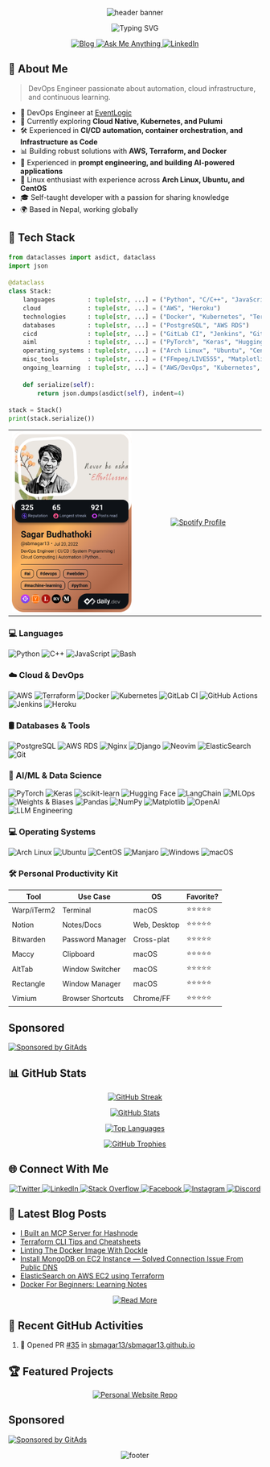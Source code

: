 <!-- Header Banner -->
<p align="center">
  <img src="https://capsule-render.vercel.app/api?type=egg&color=timeGradient&height=200&section=header&text=Sagar%20Budhathoki&fontSize=50&fontAlignY=50&animation=twinkling&fontColor=ffffff" alt="header banner" />
</p>

<!-- Dynamic Typing SVG -->
<!-- Terminal-style Animated Banner -->
<p align="center">
  <img src="https://readme-typing-svg.demolab.com?font=Fira+Code&size=26&duration=3000&pause=800&color=22223B&vCenter=true&center=true&width=750&lines=%24+whoami+Sagar+Budhathoki;DevOps+%E2%9A%99%EF%B8%8F+%7C+Cloud+Native+%7C+Automation+Ninja;Building+with+Python%2C+Cloud%2C+AI+%F0%9F%A7%BF" alt="Typing SVG" />
</p>


<!-- <div align="center">
  <table align="center">
    <tr>
      <td align="right">Visitors Count:</td>
      <td align="left"><img src="https://profile-counter.glitch.me/sbmagar13/count.svg" alt="Visitor Count" /></td>
    </tr>
  </table>
</div>
-->
<!-- Quick Links -->
<p align="center">
  <a href="https://blog.budhathokisagar.com.np">
    <img src="https://img.shields.io/badge/Blog-Visit%20My%20Blog-blue?style=for-the-badge&logo=hashnode" alt="Blog" />
  </a>
  <a href="https://github.com/sbmagar13/sbmagar13/issues">
    <img src="https://img.shields.io/badge/Ask%20Me-Anything-1abc9c?style=for-the-badge&logo=github" alt="Ask Me Anything" />
  </a>
  <a href="https://linkedin.com/in/sbmagar13">
    <img src="https://img.shields.io/badge/LinkedIn-Connect-0077B5?style=for-the-badge&logo=linkedin" alt="LinkedIn" />
  </a>
</p>

## 🚀 About Me

> DevOps Engineer passionate about automation, cloud infrastructure, and continuous learning.

- 💼 DevOps Engineer at [EventLogic](http://eventlogic.se/)
- 🌱 Currently exploring **Cloud Native, Kubernetes, and Pulumi**
- 🛠️ Experienced in **CI/CD automation, container orchestration, and Infrastructure as Code**
- 📊 Building robust solutions with **AWS, Terraform, and Docker**
- 🤖 Experienced in **prompt engineering, and building AI-powered applications**
- 🐧 Linux enthusiast with experience across **Arch Linux, Ubuntu, and CentOS**
- 🎓 Self-taught developer with a passion for sharing knowledge
- 🌍 Based in Nepal, working globally

<!-- GitAds-Verify: JKBX57PM4P6M9WKLZ2IH5ZMHSO5RZ14O -->

## 🔧 Tech Stack

```python
from dataclasses import asdict, dataclass
import json

@dataclass
class Stack:
    languages         : tuple[str, ...] = ("Python", "C/C++", "JavaScript")
    cloud             : tuple[str, ...] = ("AWS", "Heroku")
    technologies      : tuple[str, ...] = ("Docker", "Kubernetes", "Terraform", "AWS CDK (Python)")
    databases         : tuple[str, ...] = ("PostgreSQL", "AWS RDS")
    cicd              : tuple[str, ...] = ("GitLab CI", "Jenkins", "GitHub Actions", "AWS CodePipeline")
    aiml              : tuple[str, ...] = ("PyTorch", "Keras", "Hugging Face", "LangChain", "MLOps", "OpenAI", "LLM Engineering")
    operating_systems : tuple[str, ...] = ("Arch Linux", "Ubuntu", "CentOS", "Manjaro", "Windows", "macOS")
    misc_tools        : tuple[str, ...] = ("FFmpeg/LIVE555", "Matplotlib", "BeautifulSoup", "Socket.IO", "Selenium", "Scrapy")
    ongoing_learning  : tuple[str, ...] = ("AWS/DevOps", "Kubernetes", "AI MCP", "AI-Agent(LangChain, LangGraph)", "Ansible", "Cloud Native", "Go Language")

    def serialize(self):
        return json.dumps(asdict(self), indent=4)

stack = Stack()
print(stack.serialize())
```

<div align="center">
  <table>
    <tr>
      <td align="center" width="50%">
        <img width="300" src="https://github.com/sbmagar13/sbmagar13/blob/main/devcard.png" alt="Dev Card" />
      </td>
      <td align="center" width="50%">
        <a href="https://spotify-github-profile.kittinanx.com/api/view.svg?uid=qzb6mxppi1qt8o50cgkrbyw4v&redirect=true">
          <img src="https://spotify-github-profile.kittinanx.com/api/view.svg?uid=qzb6mxppi1qt8o50cgkrbyw4v&cover_image=true&theme=default&show_offline=true&background_color=121212&interchange=true&bar_color_cover=true" width="300" alt="Spotify Profile"/>
        </a>
      </td>
    </tr>
  </table>
</div>

### 💻 Languages
<p>
  <img src="https://img.shields.io/badge/Python-3776AB?style=for-the-badge&logo=python&logoColor=white" alt="Python" />
  <img src="https://img.shields.io/badge/C%2B%2B-00599C?style=for-the-badge&logo=c%2B%2B&logoColor=white" alt="C++" />
  <img src="https://img.shields.io/badge/JavaScript-F7DF1E?style=for-the-badge&logo=javascript&logoColor=black" alt="JavaScript" />
  <img src="https://img.shields.io/badge/Bash-4EAA25?style=for-the-badge&logo=gnu-bash&logoColor=white" alt="Bash" />
</p>

### ☁️ Cloud & DevOps
<p>
  <img src="https://img.shields.io/badge/AWS-%23FF9900.svg?style=for-the-badge&logo=amazon-aws&logoColor=white" alt="AWS" />
  <img src="https://img.shields.io/badge/terraform-%235835CC.svg?style=for-the-badge&logo=terraform&logoColor=white" alt="Terraform" />
  <img src="https://img.shields.io/badge/docker-%230db7ed.svg?style=for-the-badge&logo=docker&logoColor=white" alt="Docker" />
  <img src="https://img.shields.io/badge/kubernetes-%23326ce5.svg?style=for-the-badge&logo=kubernetes&logoColor=white" alt="Kubernetes" />
  <img src="https://img.shields.io/badge/gitlab%20ci-%23181717.svg?style=for-the-badge&logo=gitlab&logoColor=white" alt="GitLab CI" />
  <img src="https://img.shields.io/badge/github%20actions-%232671E5.svg?style=for-the-badge&logo=githubactions&logoColor=white" alt="GitHub Actions" />
  <img src="https://img.shields.io/badge/jenkins-%232C5263.svg?style=for-the-badge&logo=jenkins&logoColor=white" alt="Jenkins" />
  <img src="https://img.shields.io/badge/Heroku-430098?style=for-the-badge&logo=heroku&logoColor=white" alt="Heroku" />
</p>

### 🛢 Databases & Tools
<p>
  <img src="https://img.shields.io/badge/postgres-%23316192.svg?style=for-the-badge&logo=postgresql&logoColor=white" alt="PostgreSQL" />
  <img src="https://img.shields.io/badge/Amazon%20RDS-527FFF?style=for-the-badge&logo=amazon-rds&logoColor=white" alt="AWS RDS" />
  <img src="https://img.shields.io/badge/nginx-%23009639.svg?style=for-the-badge&logo=nginx&logoColor=white" alt="Nginx" />
  <img src="https://img.shields.io/badge/django-%23092E20.svg?style=for-the-badge&logo=django&logoColor=white" alt="Django" />
  <img src="https://img.shields.io/badge/NeoVim-%2357A143.svg?&style=for-the-badge&logo=neovim&logoColor=white" alt="Neovim" />
  <img src="https://img.shields.io/badge/-ElasticSearch-005571?style=for-the-badge&logo=elasticsearch" alt="ElasticSearch" />
  <img src="https://img.shields.io/badge/git-%23F05033.svg?style=for-the-badge&logo=git&logoColor=white" alt="Git" />
</p>

### 🧠 AI/ML & Data Science
<p>
  <img src="https://img.shields.io/badge/PyTorch-%23EE4C2C.svg?style=for-the-badge&logo=PyTorch&logoColor=white" alt="PyTorch" />
  <img src="https://img.shields.io/badge/Keras-%23D00000.svg?style=for-the-badge&logo=Keras&logoColor=white" alt="Keras" />
  <img src="https://img.shields.io/badge/scikit--learn-%23F7931E.svg?style=for-the-badge&logo=scikit-learn&logoColor=white" alt="scikit-learn" />
  <img src="https://img.shields.io/badge/Hugging%20Face-%23FFD21E.svg?style=for-the-badge" alt="Hugging Face" />
  <img src="https://img.shields.io/badge/LangChain-%2300A3E0.svg?style=for-the-badge" alt="LangChain" />
  <img src="https://img.shields.io/badge/MLOps-%23025E8C.svg?style=for-the-badge" alt="MLOps" />
  <img src="https://img.shields.io/badge/Weights%20%26%20Biases-%23FFBE00.svg?style=for-the-badge&logo=weightsandbiases&logoColor=black" alt="Weights & Biases" />
  <img src="https://img.shields.io/badge/Pandas-%23150458.svg?style=for-the-badge&logo=pandas&logoColor=white" alt="Pandas" />
  <img src="https://img.shields.io/badge/NumPy-%23013243.svg?style=for-the-badge&logo=numpy&logoColor=white" alt="NumPy" />
  <img src="https://img.shields.io/badge/Matplotlib-%23F37626.svg?style=for-the-badge" alt="Matplotlib" />
  <img src="https://img.shields.io/badge/OpenAI-%23412991.svg?style=for-the-badge&logo=openai&logoColor=white" alt="OpenAI" />
  <img src="https://img.shields.io/badge/LLM%20Engineering-%23FF6F61.svg?style=for-the-badge" alt="LLM Engineering" />
</p>

### 💻 Operating Systems
<p>
  <img src="https://img.shields.io/badge/Arch%20Linux-1793D1?style=for-the-badge&logo=arch-linux&logoColor=white" alt="Arch Linux" />
  <img src="https://img.shields.io/badge/Ubuntu-E95420?style=for-the-badge&logo=ubuntu&logoColor=white" alt="Ubuntu" />
  <img src="https://img.shields.io/badge/CentOS-262577?style=for-the-badge&logo=CentOS&logoColor=white" alt="CentOS" />
  <img src="https://img.shields.io/badge/Manjaro-35BF5C?style=for-the-badge&logo=Manjaro&logoColor=white" alt="Manjaro" />
  <img src="https://img.shields.io/badge/Windows-0078D6?style=for-the-badge&logo=windows&logoColor=white" alt="Windows" />
  <img src="https://img.shields.io/badge/mac%20os-000000?style=for-the-badge&logo=macos&logoColor=F0F0F0" alt="macOS" />
</p>

### 🛠️ Personal Productivity Kit

| Tool         | Use Case          | OS           | Favorite? |
|--------------|-------------------|--------------|-----------|
| Warp/iTerm2  | Terminal          | macOS        | ⭐️⭐️⭐️⭐️⭐️ |
| Notion       | Notes/Docs        | Web, Desktop | ⭐️⭐️⭐️⭐️⭐️ |
| Bitwarden    | Password Manager  | Cross-plat   | ⭐️⭐️⭐️⭐️⭐️ |
| Maccy        | Clipboard         | macOS        | ⭐️⭐️⭐️⭐️⭐️ |
| AltTab       | Window Switcher   | macOS        | ⭐️⭐️⭐️⭐️⭐️ |
| Rectangle    | Window Manager    | macOS        | ⭐️⭐️⭐️⭐️⭐️ |
| Vimium       | Browser Shortcuts | Chrome/FF    | ⭐️⭐️⭐️⭐️⭐️ |


## Sponsored
[![Sponsored by GitAds](https://gitads.dev/v1/ad-serve?source=sbmagar13/sbmagar13@github)](https://gitads.dev/v1/ad-track?source=sbmagar13/sbmagar13@github)



## 📊 GitHub Stats

<p align="center">
  <a href="https://git.io/streak-stats"><img src="https://github-readme-streak-stats.herokuapp.com?user=sbmagar13&theme=tokyonight&hide_border=true" alt="GitHub Streak" /></a>
</p>

<p align="center">
  <a href="https://github.com/anuraghazra/github-readme-stats">
    <img src="https://github-readme-stats.vercel.app/api?username=sbmagar13&show_icons=true&theme=tokyonight&hide_border=true&count_private=true" alt="GitHub Stats" />
  </a>
</p>

<p align="center">
  <a href="https://github.com/anuraghazra/github-readme-stats">
    <img src="https://github-readme-stats.vercel.app/api/top-langs/?username=sbmagar13&layout=compact&theme=tokyonight&hide_border=true" alt="Top Languages" />
  </a>
</p>

<p align="center">
  <a href="https://github.com/ryo-ma/github-profile-trophy">
    <img src="https://github-profile-trophy.vercel.app/?username=sbmagar13&theme=nord&column=7&no-frame=true" alt="GitHub Trophies" />
  </a>
</p>

## 🌐 Connect With Me

<p align="center">
  <a href="https://twitter.com/s_agarm_agar" target="_blank">
    <img src="https://img.shields.io/badge/Twitter-%231DA1F2.svg?style=for-the-badge&logo=Twitter&logoColor=white" alt="Twitter" />
  </a>
  <a href="https://linkedin.com/in/sbmagar13" target="_blank">
    <img src="https://img.shields.io/badge/LinkedIn-%230077B5.svg?style=for-the-badge&logo=linkedin&logoColor=white" alt="LinkedIn" />
  </a>
  <a href="https://stackoverflow.com/users/10819100" target="_blank">
    <img src="https://img.shields.io/badge/-Stackoverflow-FE7A16?style=for-the-badge&logo=stack-overflow&logoColor=white" alt="Stack Overflow" />
  </a>
  <a href="https://facebook.com/sbmagar13" target="_blank">
    <img src="https://img.shields.io/badge/Facebook-%231877F2.svg?style=for-the-badge&logo=Facebook&logoColor=white" alt="Facebook" />
  </a>
  <a href="https://instagram.com/sbmagar13" target="_blank">
    <img src="https://img.shields.io/badge/Instagram-%23E4405F.svg?style=for-the-badge&logo=Instagram&logoColor=white" alt="Instagram" />
  </a>
  <a href="https://discord.com/users/sbmagar13" target="_blank">
    <img src="https://img.shields.io/badge/Discord-%235865F2.svg?style=for-the-badge&logo=discord&logoColor=white" alt="Discord" />
  </a>
</p>

## 📝 Latest Blog Posts

<!-- BLOG-POST-LIST:START -->
- [I Built an MCP Server for Hashnode](https://blog.budhathokisagar.com.np/mcp-server-for-hashnode)
- [Terraform CLI Tips and Cheatsheets](https://blog.budhathokisagar.com.np/terraform-cli-tips-and-cheatsheets)
- [Linting The Docker Image With Dockle](https://blog.budhathokisagar.com.np/linting-the-docker-image-with-dockle)
- [Install MongoDB on EC2 Instance — Solved Connection Issue From Public DNS](https://blog.budhathokisagar.com.np/install-mongodb-on-ec2-instance-solved-connection-issue-from-public-dns)
- [ElasticSearch on AWS EC2 using Terraform](https://blog.budhathokisagar.com.np/elasticsearch-on-aws-ec2-using-terraform)
- [Docker For Beginners: Learning Notes](https://blog.budhathokisagar.com.np/docker-for-beginners-cheatsheet)
<!-- BLOG-POST-LIST:END -->

<p align="center">
  <a href="https://blog.budhathokisagar.com.np">
    <img src="https://img.shields.io/badge/Read%20More-Visit%20My%20Blog-blue?style=for-the-badge&logo=hashnode" alt="Read More" />
  </a>
</p>

## 🔄 Recent GitHub Activities

<!--START_SECTION:activity-->
1. 💪 Opened PR [#35](undefined) in [sbmagar13/sbmagar13.github.io](https://github.com/sbmagar13/sbmagar13.github.io)
<!--END_SECTION:activity-->

## 🏆 Featured Projects

<p align="center">
  <a href="https://github.com/sbmagar13/sbmagar13.github.io">
    <img src="https://github-readme-stats.vercel.app/api/pin/?username=sbmagar13&repo=sbmagar13.github.io&theme=tokyonight&hide_border=true" alt="Personal Website Repo" />
  </a>
  <!-- Add more featured projects as needed -->
</p>

## Sponsored
[![Sponsored by GitAds](https://gitads.dev/v1/ad-serve?source=sbmagar13/sbmagar13@github)](https://gitads.dev/v1/ad-track?source=sbmagar13/sbmagar13@github)

<!-- Footer -->
<p align="center">
  <img src="https://capsule-render.vercel.app/api?type=waving&color=gradient&height=100&section=footer" alt="footer" />
</p>
